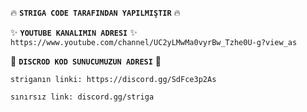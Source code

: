 🔥 **`STRIGA CODE TARAFINDAN YAPILMIŞTIR`** 🔥

✨ **`YOUTUBE KANALIMIN ADRESI`** ✨
`https://www.youtube.com/channel/UC2yLMwMa0vyrBw_Tzhe0U-g?view_as`

🎋 **`DISCROD KOD SUNUCUMUZUN ADRESI`** 🎋



`striganın linki: https://discord.gg/SdFce3p2As`




`sınırsız link: discord.gg/striga`